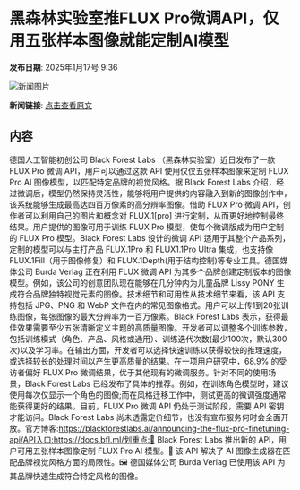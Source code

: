 # 黑森林实验室推FLUX Pro微调API，仅用五张样本图像就能定制AI模型

**发布日期**: 2025年1月17号 9:36

![新闻图片](https://upload.chinaz.com/2025/0117/6387270304157690325882315.png)

**新闻链接**: [点击查看原文](https://www.aibase.com/zh/news/14786)

## 内容

德国人工智能初创公司 Black Forest Labs （黑森林实验室）近日发布了一款FLUX Pro 微调 API，用户可以通过这款 API 使用仅仅五张样本图像来定制 FLUX Pro AI 图像模型，以匹配特定品牌的视觉风格。据 Black Forest Labs 介绍，经过微调后，模型仍然保持灵活性，能够将用户提供的内容融入到新的图像创作中，该系统能够生成最高达四百万像素的高分辨率图像。借助 FLUX Pro 微调 API，创作者可以利用自己的图片和概念对 FLUX.1[pro] 进行定制，从而更好地控制最终结果。用户提供的图像可用于训练 FLUX Pro 模型，使每个微调版成为用户定制的 FLUX Pro 模型。Black Forest Labs 设计的微调 API 适用于其整个产品系列，定制的模型可以与主打产品 FLUX.1Pro 和 FLUX1.1Pro Ultra 集成，也支持像 FLUX.1Fill（用于图像修复）和 FLUX.1Depth(用于结构控制)等专业工具。德国媒体公司 Burda Verlag 正在利用 FLUX 微调 API 为其多个品牌创建定制版本的图像模型。例如，该公司的创意团队现在能够在几分钟内为儿童品牌 Lissy PONY 生成符合品牌独特视觉元素的图像。技术细节和可用性从技术细节来看，该 API 支持包括 JPG、PNG 和 WebP 文件在内的常见图像格式。用户可以上传1到20张训练图像，每张图像的最大分辨率为一百万像素。Black Forest Labs 表示，获得最佳效果需要至少五张清晰定义主题的高质量图像。开发者可以调整多个训练参数，包括训练模式（角色、产品、风格或通用）、训练迭代次数(最少100次，默认300次)以及学习率。在输出方面，开发者可以选择快速训练以获得较快的推理速度，或选择较长的处理时间以产生更高质量的结果。在一项用户研究中，68.9% 的受访者偏好 FLUX Pro 微调结果，优于其他现有的微调服务。针对不同的使用场景，Black Forest Labs 已经发布了具体的推荐。例如，在训练角色模型时，建议使用每次仅显示一个角色的图像;而在风格迁移工作中，测试更高的微调强度通常能获得更好的结果。目前，FLUX Pro 微调 API 仍处于测试阶段，需要 API 密钥才能访问。Black Forest Labs 尚未透露定价细节，也没有宣布服务何时会全面开放。官方博客:https://blackforestlabs.ai/announcing-the-flux-pro-finetuning-api/API入口:https://docs.bfl.ml/划重点:🌟 Black Forest Labs 推出新的 API，用户可用五张样本图像定制 FLUX Pro AI 模型。📸 该 API 解决了 AI 图像生成器在匹配品牌视觉风格方面的局限性。🖼️ 德国媒体公司 Burda Verlag 已使用该 API 为其品牌快速生成符合特定风格的图像。
